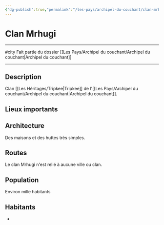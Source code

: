 ```yaml
---
{"dg-publish":true,"permalink":"/les-pays/archipel-du-couchant/clan-mrhugi/"}
---
```


# Clan Mrhugi
---
#city 
Fait partie du dossier [[Les Pays/Archipel du couchant/Archipel du couchant\|Archipel du couchant]]

-------
## Description
Clan [[Les Héritages/Tripkee\|Tripkee]] de l'[[Les Pays/Archipel du couchant/Archipel du couchant\|Archipel du couchant]].
## Lieux importants

## Architecture
Des maisons et des huttes très simples.
## Routes
Le clan Mrhugi n'est relié à aucune ville ou clan.
## Population
Environ mille habitants
## Habitants
- 